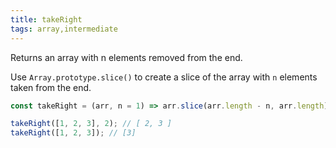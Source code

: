 ```yaml
---
title: takeRight
tags: array,intermediate
---
```


Returns an array with n elements removed from the end.

Use `Array.prototype.slice()` to create a slice of the array with `n` elements taken from the end.

```js
const takeRight = (arr, n = 1) => arr.slice(arr.length - n, arr.length);
```

```js
takeRight([1, 2, 3], 2); // [ 2, 3 ]
takeRight([1, 2, 3]); // [3]
```